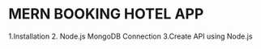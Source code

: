 # MERN BOOKING HOTEL APP 
1.Installation
2. Node.js MongoDB Connection
3.Create  API using Node.js

